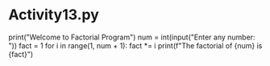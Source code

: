# Activity13.py
print("Welcome to Factorial Program")
num = int(input("Enter any number: "))
fact = 1
for i in range(1, num + 1):
  fact *= i
print(f"The factorial of {num} is {fact}")
